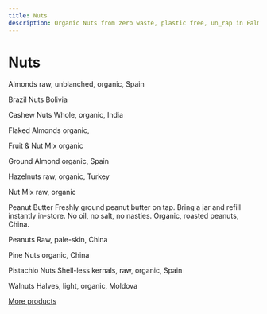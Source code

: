 ```yaml
---
title: Nuts
description: Organic Nuts from zero waste, plastic free, un_rap in Falmouth
---
```

# Nuts

Almonds
raw, unblanched, organic, Spain

Brazil Nuts
Bolivia

Cashew Nuts
Whole, organic, India

Flaked Almonds
organic,

Fruit & Nut Mix
organic

Ground Almond
organic, Spain

Hazelnuts
raw, organic, Turkey

Nut Mix
raw, organic

Peanut Butter
Freshly ground peanut butter on tap. Bring a jar and refill instantly in-store. No oil, no salt, no nasties. Organic, roasted peanuts, China.

Peanuts
Raw, pale-skin, China

Pine Nuts
organic, China

Pistachio Nuts
Shell-less kernals, raw, organic, Spain

Walnuts
Halves, light, organic, Moldova

[More products](/howto/fill-containers.html)
